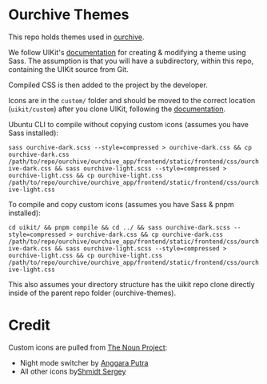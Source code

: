 # Ourchive Themes

This repo holds themes used in [ourchive](https://github.com/c-e-p/). 

We follow UIKit's [documentation](https://getuikit.com/docs/sass) for creating & modifying a theme using Sass. The assumption is that you will have a subdirectory, within this repo, containing the UIKit source from Git.

Compiled CSS is then added to the project by the developer.

Icons are in the `custom/` folder and should be moved to the correct location (`uikit/custom`) after you clone UIKit, following the [documentation](https://getuikit.com/docs/custom-icons). 

Ubuntu CLI to compile without copying custom icons (assumes you have Sass installed):

```sass ourchive-dark.scss --style=compressed > ourchive-dark.css && cp ourchive-dark.css /path/to/repo/ourchive/ourchive_app/frontend/static/frontend/css/ourchive-dark.css && sass ourchive-light.scss --style=compressed > ourchive-light.css && cp ourchive-light.css /path/to/repo/ourchive/ourchive_app/frontend/static/frontend/css/ourchive-light.css```

To compile and copy custom icons (assumes you have Sass & pnpm installed):

```cd uikit/ && pnpm compile && cd ../ && sass ourchive-dark.scss --style=compressed > ourchive-dark.css && cp ourchive-dark.css /path/to/repo/ourchive/ourchive_app/frontend/static/frontend/css/ourchive-dark.css && sass ourchive-light.scss --style=compressed > ourchive-light.css && cp ourchive-light.css /path/to/repo/ourchive/ourchive_app/frontend/static/frontend/css/ourchive-light.css```

This also assumes your directory structure has the uikit repo clone directly inside of the parent repo folder (ourchive-themes).

# Credit

Custom icons are pulled from [The Noun Project](https://thenounproject.com):

* Night mode switcher by [Anggara Putra](https://thenounproject.com/angputra/)
* All other icons by[Shmidt Sergey](https://thenounproject.com/browse/collection-icon/cutiecons-32px-grid-2px-stroke-19102/?p=1)